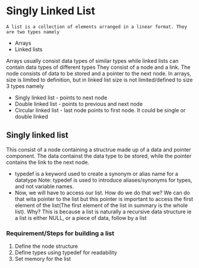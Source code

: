 # Singly Linked List
    A list is a collection of elements arranged in a linear format. They are two types namely 
- Arrays
- Linked lists

Arrays usually consist data types of similar types while linked lists can contain data types of different types
They consist of a node and a link. The node consists of data to be stored and a pointer to the next node.
In arrays, size is limited to definition, but in linked list size is not limited/defined to size
3 types namely

- Singly linked list - points to next node
- Double linked list - points to previous and next node
- Circular linked list - last node points to first node. It could be single or double linked

## Singly linked list
This consist of a node containing a structrue made up of a data and pointer component. The data containst the data type to be stored, while the pointer contains the link to the next node.
- typedef is a keyword used to create a synonym or alias name for a datatype
Note: typedef is used to introduce aliases/synonyms for types, and not variable names.
- Now, we will have to access our list. How do we do that we? We can do that wita pointer to the list but this pointer is important to access the first element of the list(The first element of the list in summary is the whole list). Why? This is because a list is naturally a recursive data structure ie a list is either NULL, or a piece of data, follow by a list

### Requirement/Steps for building a list
1. Define the node structure
2. Define types using typedef for readability
3. Set memory for the list

